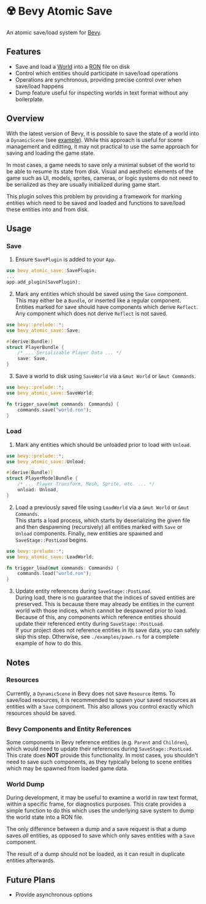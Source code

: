 # ☢️ Bevy Atomic Save

An atomic save/load system for [Bevy](https://github.com/bevyengine/bevy).

## Features

- Save and load a [World](https://docs.rs/bevy/latest/bevy/ecs/world/struct.World.html) into a [RON](https://github.com/ron-rs/ron) file on disk
- Control which entities should participate in save/load operations
- Operations are synchronous, providing precise control over when save/load happens
- Dump feature useful for inspecting worlds in text format without any boilerplate.

## Overview

With the latest version of Bevy, it is possible to save the state of a world into a `DynamicScene` (see [example](https://github.com/bevyengine/bevy/blob/main/examples/scene/scene.rs)). While this approach is useful for scene management and editting, it may not practical to use the same approach for saving and loading the game state.

In most cases, a game needs to save only a minimal subset of the world to be able to resume its state from disk. Visual and aesthetic elements of the game such as UI, models, sprites, cameras, or logic systems do not need to be serialized as they are usually initialized during game start.

This plugin solves this problem by providing a framework for marking entities which need to be saved and loaded and functions to save/load these entities into and from disk.

## Usage

### Save

1. Ensure `SavePlugin` is added to your `App`.
```rust
use bevy_atomic_save::SavePlugin;
...
app.add_plugin(SavePlugin);
```

2. Mark any entities which should be saved using the `Save` component. This may either be a `Bundle`, or inserted like a regular component. Entities marked for save should have components which derive `Reflect`. Any component which does not derive `Reflect` is not saved.
```rust
use bevy::prelude::*;
use bevy_atomic_save::Save;

#[derive(Bundle)]
struct PlayerBundle {
    /* ... Serializable Player Data ... */
    save: Save,
}
```
3. Save a world to disk using `SaveWorld` via a `&mut World` or `&mut Commands`.
```rust
use bevy::prelude::*;
use bevy_atomic_save::SaveWorld;

fn trigger_save(mut commands: Commands) {
    commands.save("world.ron");
}
```

### Load

1. Mark any entities which should be unloaded prior to load with `Unload`.
```rust
use bevy::prelude::*;
use bevy_atomic_save::Unload;

#[derive(Bundle)]
struct PlayerModelBundle {
    /* ... Player Transform, Mesh, Sprite, etc. ... */
    unload: Unload,
}
```
2. Load a previously saved file using `LoadWorld` via a `&mut World` or `&mut Commands`.<br/>
This starts a load process, which starts by deserializing the given file and then despawning (recursively) all entities marked with `Save` or `Unload` components. Finally, new entities are spawned and `SaveStage::PostLoad` begins.
```rust
use bevy::prelude::*;
use bevy_atomic_save::LoadWorld;

fn trigger_load(mut commands: Commands) {
    commands.load("world.ron");
}
```
3. Update entity references during `SaveStage::PostLoad`.<br/>
During load, there is no guarantee that the indices of saved entities are preserved. This is because there may already be entities in the current world with those indices, which cannot be despawned prior to load. Because of this, any components which reference entities should update their referenced entity during `SaveStage::PostLoad`.<br/>
If your project does not reference entities in its save data, you can safely skip this step. Otherwise, see `./examples/pawn.rs` for a complete example of how to do this.

## Notes

### Resources
Currently, a `DynamicScene` in Bevy does not save `Resource` items. To save/load resources, it is recommended to spawn your saved resources as entities with a `Save` component. This also allows you control exactly which resources should be saved.

### Bevy Components and Entity References
Some components in Bevy reference entities (e.g. `Parent` and `Children`), which would need to update their references during `SaveStage::PostLoad`. This crate does **NOT** provide this functionality. In most cases, you shouldn't need to save such components, as they typically belong to scene entities which may be spawned from loaded game data.

### World Dump
During development, it may be useful to examine a world in raw text format, within a specific frame, for diagnostics purposes. This crate provides a simple function to do this which uses the underlying save system to dump the world state into a RON file.

The only difference between a dump and a save request is that a dump saves *all* entities, as opposed to save which only saves entities with a `Save` component.

The result of a dump should not be loaded, as it can result in duplicate entities afterwards.

## Future Plans
- Provide asynchronous options